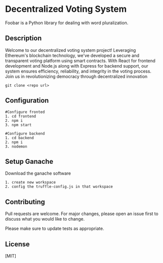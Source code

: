 # Decentralized Voting System

Foobar is a Python library for dealing with word pluralization.

## Description 
Welcome to our decentralized voting system project! Leveraging Ethereum's blockchain technology, we've developed a secure and transparent voting platform using smart contracts. With React for frontend development and Node.js along with Express for backend support, our system ensures efficiency, reliability, and integrity in the voting process. Join us in revolutionizing democracy through decentralized innovation

```node
git clone <repo url>
```

## Configuration

```node
#Configure fronted
1. cd frontend
2. npm i
3. npm start

#Configure backend 
1. cd backend
2. npm i 
3. nodemon

```

## Setup Ganache 
Download the ganache software 
```ganache
1. create new workspace 
2. config the truffle-config.js in that workspace

```

## Contributing

Pull requests are welcome. For major changes, please open an issue first
to discuss what you would like to change.

Please make sure to update tests as appropriate.

## License

[MIT]
